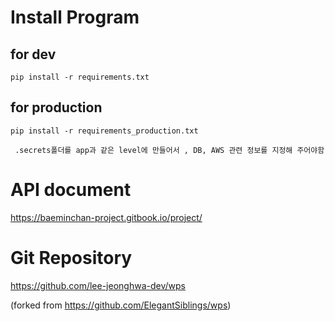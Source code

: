 # Install Program
## for dev
```
pip install -r requirements.txt
```
## for production
```
pip install -r requirements_production.txt
```

` .secrets폴더를 app과 같은 level에 만들어서 , DB, AWS 관련 정보를 지정해 주어야함`

# API document
https://baeminchan-project.gitbook.io/project/

# Git Repository
https://github.com/lee-jeonghwa-dev/wps

(forked from https://github.com/ElegantSiblings/wps)


